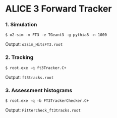 # ALICE 3 Forward Tracker

### 1. Simulation

`$ o2-sim -m FT3 -e TGeant3 -g pythia8 -n 1000`

Output: `o2sim_HitsFT3.root`

### 2. Tracking
`$ root.exe -q ft3Tracker.C+`

Output: `ft3tracks.root`

### 3. Assessment histograms
`$ root.exe -q -b FT3TrackerChecker.C+`

Output: `Fittercheck_ft3tracks.root`
